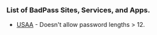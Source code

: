 ### List of BadPass Sites, Services, and Apps.

* [USAA](https://usaa.com) - Doesn't allow password lengths > 12.

